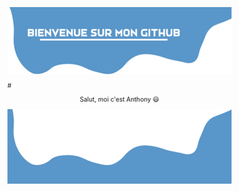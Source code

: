 ![Alt Text](./images/Template/header.png)

#<p align="center">Salut, moi c'est Anthony :smiley:</p>



![Alt Text](./images/Template/footer.png)